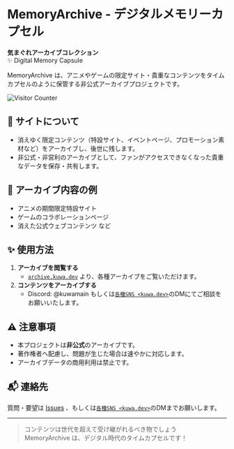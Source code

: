 # MemoryArchive - デジタルメモリーカプセル

**気まぐれアーカイブコレクション**  
✨ Digital Memory Capsule

MemoryArchive は、アニメやゲームの限定サイト・貴重なコンテンツをタイムカプセルのように保管する非公式アーカイブプロジェクトです。

![Visitor Counter](https://counter.256server.com/memory-archive?theme=moebooru)  

## 📌 サイトについて
- 消えゆく限定コンテンツ（特設サイト、イベントページ、プロモーション素材など）をアーカイブし、後世に残します。
- 非公式・非営利のアーカイブとして、ファンがアクセスできなくなった貴重なデータを保存・共有します。

## 📂 アーカイブ内容の例
- アニメの期間限定特設サイト
- ゲームのコラボレーションページ
- 消えた公式ウェブコンテンツ など

## ✨ 使用方法
1. **アーカイブを閲覧する**  
   - [`archive.kuwa.dev`](https://archive.kuwa.dev/) より、各種アーカイブをご覧いただけます。
2. **コンテンツをアーカイブする**
   - Discord: @kuwamain もしくは[`各種SNS <kuwa.dev>`](https://kuwa.dev/)のDMにてご相談をお願いいたします。

## ⚠️ 注意事項
- 本プロジェクトは**非公式**のアーカイブです。
- 著作権者へ配慮し、問題が生じた場合は速やかに対応します。
- アーカイブデータの商用利用は禁止です。

## 📬 連絡先
質問・要望は [Issues](https://github.com/kuwacom/MemoryArchive/issues) 、もしくは[`各種SNS <kuwa.dev>`](https://kuwa.dev/)のDMまでお願いします。

---

> コンテンツは世代を超えて受け継がれるべき物でしょう  
> MemoryArchive は、デジタル時代のタイムカプセルです！